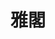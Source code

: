 ---
title: "雅閣"
description: "雅閣"
layout: shop
keywords:
  - 美食競賽
  - 台灣美食
  - 美食精選
datePublished: "2025-06-30"
dateModified: "2025-07-03"
city: "台北市"
district: "松山區"
address: "台北市松山區敦化北路158號"
phone: "0227156788"
geo: "25.05555317864661, 121.5483278588551"
google_map: "https://maps.app.goo.gl/jjqFTTTLoUfN5Ubi7"
footinder: "https://footinder.com.tw/%E5%8F%B0%E5%8C%97%E5%B8%82%E6%9D%BE%E5%B1%B1%E5%8D%80/13143/"
official: "https://www.mandarinoriental.com/en/taipei/songshan/dine/ya-ge"
award:
  - name: "500盤"
    year: "2024"
    entries:
      - dishes:
          - "金魚帶子餃、黑松露蟹肉蘿蔔絲酥、鮑魚鹹水餃"
          - "澎湖龍蝦鼓汁蒸"

---